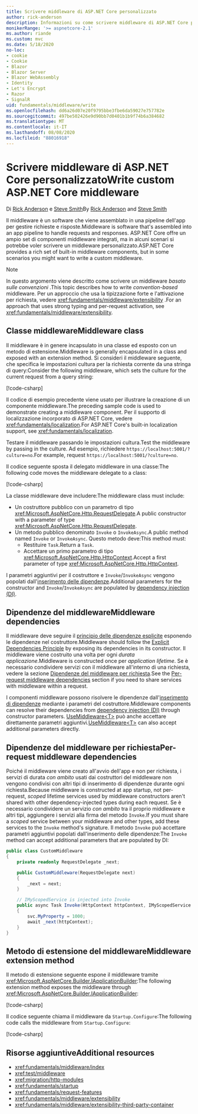 ```yaml
---
title: Scrivere middleware di ASP.NET Core personalizzato
author: rick-anderson
description: Informazioni su come scrivere middleware di ASP.NET Core personalizzato.
monikerRange: '>= aspnetcore-2.1'
ms.author: riande
ms.custom: mvc
ms.date: 5/18/2020
no-loc:
- cookie
- Cookie
- Blazor
- Blazor Server
- Blazor WebAssembly
- Identity
- Let's Encrypt
- Razor
- SignalR
uid: fundamentals/middleware/write
ms.openlocfilehash: dd6a26d07e20f9795bbe3fbe6da59027e757782e
ms.sourcegitcommit: 497be502426e9d90bb7d0401b1b9f74b6a384682
ms.translationtype: MT
ms.contentlocale: it-IT
ms.lasthandoff: 08/08/2020
ms.locfileid: "88016918"
---
```

# <a name="write-custom-aspnet-core-middleware"></a><span data-ttu-id="0c0c5-103">Scrivere middleware di ASP.NET Core personalizzato</span><span class="sxs-lookup"><span data-stu-id="0c0c5-103">Write custom ASP.NET Core middleware</span></span>

<span data-ttu-id="0c0c5-104">Di [Rick Anderson](https://twitter.com/RickAndMSFT) e [Steve Smith](https://ardalis.com/)</span><span class="sxs-lookup"><span data-stu-id="0c0c5-104">By [Rick Anderson](https://twitter.com/RickAndMSFT) and [Steve Smith](https://ardalis.com/)</span></span>

<span data-ttu-id="0c0c5-105">Il middleware è un software che viene assemblato in una pipeline dell'app per gestire richieste e risposte.</span><span class="sxs-lookup"><span data-stu-id="0c0c5-105">Middleware is software that's assembled into an app pipeline to handle requests and responses.</span></span> <span data-ttu-id="0c0c5-106">ASP.NET Core offre un ampio set di componenti middleware integrati, ma in alcuni scenari si potrebbe voler scrivere un middleware personalizzato.</span><span class="sxs-lookup"><span data-stu-id="0c0c5-106">ASP.NET Core provides a rich set of built-in middleware components, but in some scenarios you might want to write a custom middleware.</span></span>

> [!NOTE]
> <span data-ttu-id="0c0c5-107">In questo argomento viene descritto come scrivere un middleware *basato sulle convenzioni* .</span><span class="sxs-lookup"><span data-stu-id="0c0c5-107">This topic describes how to write *convention-based* middleware.</span></span> <span data-ttu-id="0c0c5-108">Per un approccio che usa la tipizzazione forte e l'attivazione per richiesta, vedere <xref:fundamentals/middleware/extensibility> .</span><span class="sxs-lookup"><span data-stu-id="0c0c5-108">For an approach that uses strong typing and per-request activation, see <xref:fundamentals/middleware/extensibility>.</span></span>

## <a name="middleware-class"></a><span data-ttu-id="0c0c5-109">Classe middleware</span><span class="sxs-lookup"><span data-stu-id="0c0c5-109">Middleware class</span></span>

<span data-ttu-id="0c0c5-110">Il middleware è in genere incapsulato in una classe ed esposto con un metodo di estensione.</span><span class="sxs-lookup"><span data-stu-id="0c0c5-110">Middleware is generally encapsulated in a class and exposed with an extension method.</span></span> <span data-ttu-id="0c0c5-111">Si consideri il middleware seguente, che specifica le impostazioni cultura per la richiesta corrente da una stringa di query:</span><span class="sxs-lookup"><span data-stu-id="0c0c5-111">Consider the following middleware, which sets the culture for the current request from a query string:</span></span>

[!code-csharp[](write/snapshot/StartupCulture.cs)]

<span data-ttu-id="0c0c5-112">Il codice di esempio precedente viene usato per illustrare la creazione di un componente middleware.</span><span class="sxs-lookup"><span data-stu-id="0c0c5-112">The preceding sample code is used to demonstrate creating a middleware component.</span></span> <span data-ttu-id="0c0c5-113">Per il supporto di localizzazione incorporato di ASP.NET Core, vedere <xref:fundamentals/localization>.</span><span class="sxs-lookup"><span data-stu-id="0c0c5-113">For ASP.NET Core's built-in localization support, see <xref:fundamentals/localization>.</span></span>

<span data-ttu-id="0c0c5-114">Testare il middleware passando le impostazioni cultura.</span><span class="sxs-lookup"><span data-stu-id="0c0c5-114">Test the middleware by passing in the culture.</span></span> <span data-ttu-id="0c0c5-115">Ad esempio, richiedere `https://localhost:5001/?culture=no`.</span><span class="sxs-lookup"><span data-stu-id="0c0c5-115">For example, request `https://localhost:5001/?culture=no`.</span></span>

<span data-ttu-id="0c0c5-116">Il codice seguente sposta il delegato middleware in una classe:</span><span class="sxs-lookup"><span data-stu-id="0c0c5-116">The following code moves the middleware delegate to a class:</span></span>

[!code-csharp[](write/snapshot/RequestCultureMiddleware.cs)]

<span data-ttu-id="0c0c5-117">La classe middleware deve includere:</span><span class="sxs-lookup"><span data-stu-id="0c0c5-117">The middleware class must include:</span></span>

* <span data-ttu-id="0c0c5-118">Un costruttore pubblico con un parametro di tipo <xref:Microsoft.AspNetCore.Http.RequestDelegate>.</span><span class="sxs-lookup"><span data-stu-id="0c0c5-118">A public constructor with a parameter of type <xref:Microsoft.AspNetCore.Http.RequestDelegate>.</span></span>
* <span data-ttu-id="0c0c5-119">Un metodo pubblico denominato `Invoke` o `InvokeAsync`.</span><span class="sxs-lookup"><span data-stu-id="0c0c5-119">A public method named `Invoke` or `InvokeAsync`.</span></span> <span data-ttu-id="0c0c5-120">Questo metodo deve:</span><span class="sxs-lookup"><span data-stu-id="0c0c5-120">This method must:</span></span>
  * <span data-ttu-id="0c0c5-121">Restituire `Task`.</span><span class="sxs-lookup"><span data-stu-id="0c0c5-121">Return a `Task`.</span></span>
  * <span data-ttu-id="0c0c5-122">Accettare un primo parametro di tipo <xref:Microsoft.AspNetCore.Http.HttpContext>.</span><span class="sxs-lookup"><span data-stu-id="0c0c5-122">Accept a first parameter of type <xref:Microsoft.AspNetCore.Http.HttpContext>.</span></span>
  
<span data-ttu-id="0c0c5-123">I parametri aggiuntivi per il costruttore e `Invoke`/`InvokeAsync` vengono popolati dall'[inserimento delle dipendenze](xref:fundamentals/dependency-injection).</span><span class="sxs-lookup"><span data-stu-id="0c0c5-123">Additional parameters for the constructor and `Invoke`/`InvokeAsync` are populated by [dependency injection (DI)](xref:fundamentals/dependency-injection).</span></span>

## <a name="middleware-dependencies"></a><span data-ttu-id="0c0c5-124">Dipendenze del middleware</span><span class="sxs-lookup"><span data-stu-id="0c0c5-124">Middleware dependencies</span></span>

<span data-ttu-id="0c0c5-125">Il middleware deve seguire il [principio delle dipendenze esplicite](/dotnet/standard/modern-web-apps-azure-architecture/architectural-principles#explicit-dependencies) esponendo le dipendenze nel costruttore.</span><span class="sxs-lookup"><span data-stu-id="0c0c5-125">Middleware should follow the [Explicit Dependencies Principle](/dotnet/standard/modern-web-apps-azure-architecture/architectural-principles#explicit-dependencies) by exposing its dependencies in its constructor.</span></span> <span data-ttu-id="0c0c5-126">Il middleware viene costruito una volta per ogni *durata applicazione*.</span><span class="sxs-lookup"><span data-stu-id="0c0c5-126">Middleware is constructed once per *application lifetime*.</span></span> <span data-ttu-id="0c0c5-127">Se è necessario condividere servizi con il middleware all'interno di una richiesta, vedere la sezione [Dipendenze del middleware per richiesta](#per-request-middleware-dependencies).</span><span class="sxs-lookup"><span data-stu-id="0c0c5-127">See the [Per-request middleware dependencies](#per-request-middleware-dependencies) section if you need to share services with middleware within a request.</span></span>

<span data-ttu-id="0c0c5-128">I componenti middleware possono risolvere le dipendenze dall'[inserimento di dipendenze](xref:fundamentals/dependency-injection) mediante i parametri del costruttore.</span><span class="sxs-lookup"><span data-stu-id="0c0c5-128">Middleware components can resolve their dependencies from [dependency injection (DI)](xref:fundamentals/dependency-injection) through constructor parameters.</span></span> <span data-ttu-id="0c0c5-129">[UseMiddleware&lt;T&gt;](/dotnet/api/microsoft.aspnetcore.builder.usemiddlewareextensions.usemiddleware#Microsoft_AspNetCore_Builder_UseMiddlewareExtensions_UseMiddleware_Microsoft_AspNetCore_Builder_IApplicationBuilder_System_Type_System_Object___) può anche accettare direttamente parametri aggiuntivi.</span><span class="sxs-lookup"><span data-stu-id="0c0c5-129">[UseMiddleware&lt;T&gt;](/dotnet/api/microsoft.aspnetcore.builder.usemiddlewareextensions.usemiddleware#Microsoft_AspNetCore_Builder_UseMiddlewareExtensions_UseMiddleware_Microsoft_AspNetCore_Builder_IApplicationBuilder_System_Type_System_Object___) can also accept additional parameters directly.</span></span>

## <a name="per-request-middleware-dependencies"></a><span data-ttu-id="0c0c5-130">Dipendenze del middleware per richiesta</span><span class="sxs-lookup"><span data-stu-id="0c0c5-130">Per-request middleware dependencies</span></span>

<span data-ttu-id="0c0c5-131">Poiché il middleware viene creato all'avvio dell'app e non per richiesta, i servizi di durata *con ambito* usati dai costruttori del middleware non vengono condivisi con altri tipi di inserimento di dipendenze durante ogni richiesta.</span><span class="sxs-lookup"><span data-stu-id="0c0c5-131">Because middleware is constructed at app startup, not per-request, *scoped* lifetime services used by middleware constructors aren't shared with other dependency-injected types during each request.</span></span> <span data-ttu-id="0c0c5-132">Se è necessario condividere un servizio *con ambito* tra il proprio middleware e altri tipi, aggiungere i servizi alla firma del metodo `Invoke`.</span><span class="sxs-lookup"><span data-stu-id="0c0c5-132">If you must share a *scoped* service between your middleware and other types, add these services to the `Invoke` method's signature.</span></span> <span data-ttu-id="0c0c5-133">Il metodo `Invoke` può accettare parametri aggiuntivi popolati dall'inserimento delle dipendenze:</span><span class="sxs-lookup"><span data-stu-id="0c0c5-133">The `Invoke` method can accept additional parameters that are populated by DI:</span></span>

```csharp
public class CustomMiddleware
{
    private readonly RequestDelegate _next;

    public CustomMiddleware(RequestDelegate next)
    {
        _next = next;
    }

    // IMyScopedService is injected into Invoke
    public async Task Invoke(HttpContext httpContext, IMyScopedService svc)
    {
        svc.MyProperty = 1000;
        await _next(httpContext);
    }
}
```

## <a name="middleware-extension-method"></a><span data-ttu-id="0c0c5-134">Metodo di estensione del middleware</span><span class="sxs-lookup"><span data-stu-id="0c0c5-134">Middleware extension method</span></span>

<span data-ttu-id="0c0c5-135">Il metodo di estensione seguente espone il middleware tramite <xref:Microsoft.AspNetCore.Builder.IApplicationBuilder>:</span><span class="sxs-lookup"><span data-stu-id="0c0c5-135">The following extension method exposes the middleware through <xref:Microsoft.AspNetCore.Builder.IApplicationBuilder>:</span></span>

[!code-csharp[](write/snapshot/RequestCultureMiddlewareExtensions.cs)]

<span data-ttu-id="0c0c5-136">Il codice seguente chiama il middleware da `Startup.Configure`:</span><span class="sxs-lookup"><span data-stu-id="0c0c5-136">The following code calls the middleware from `Startup.Configure`:</span></span>

[!code-csharp[](write/snapshot/Startup.cs?highlight=5)]

## <a name="additional-resources"></a><span data-ttu-id="0c0c5-137">Risorse aggiuntive</span><span class="sxs-lookup"><span data-stu-id="0c0c5-137">Additional resources</span></span>

* <xref:fundamentals/middleware/index>
* <xref:test/middleware>
* <xref:migration/http-modules>
* <xref:fundamentals/startup>
* <xref:fundamentals/request-features>
* <xref:fundamentals/middleware/extensibility>
* <xref:fundamentals/middleware/extensibility-third-party-container>
